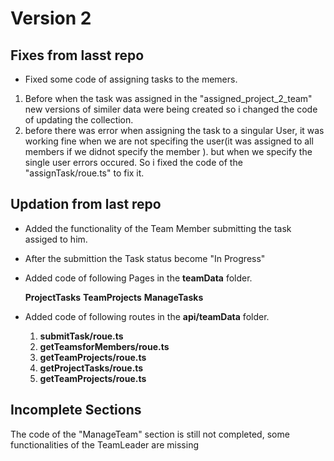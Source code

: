 # Version 2

## Fixes from lasst repo

- Fixed some code of assigning tasks to the memers.

1. Before when the task was assigned in the "assigned_project_2_team" new versions of similer data were being created so i changed the code of updating the collection.
2. before there was error when assigning the task to a singular User, it was working fine when we are not specifing the user(it was assigned to all members if we didnot specify the member ). but when we specify the single user errors occured. So i fixed the code of the "assignTask/roue.ts" to fix it.

## Updation from last repo

- Added the functionality of the Team Member submitting the task assiged to him.
- After the submittion the Task status become "In Progress"
- Added code of following Pages in the **teamData** folder.

  **ProjectTasks**
  **TeamProjects**
  **ManageTasks**

- Added code of following routes in the **api/teamData** folder.

  1.  **submitTask/roue.ts**
  2.  **getTeamsforMembers/roue.ts**
  3.  **getTeamProjects/roue.ts**
  4.  **getProjectTasks/roue.ts**
  5.  **getTeamProjects/roue.ts**

## Incomplete Sections

The code of the "ManageTeam" section is still not completed, some functionalities of the TeamLeader are missing
